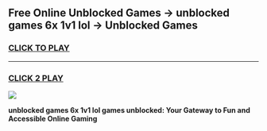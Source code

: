 
## Free Online Unblocked Games → unblocked games 6x 1v1 lol → Unblocked Games
<h3>
<a href="https://premium.freeplayer.one?title=unblocked_games_6x_1v1_lol&ref=21F">CLICK TO PLAY</a></h3>
<hr>

<h3>
<a href="https://premium.freeplayer.one?title=unblocked_games_6x_1v1_lol&ref=21F">CLICK 2 PLAY</a>
  
</h3>

<a href="https://premium.freeplayer.one?title=unblocked_games_6x_1v1_lol&ref=21F/"><img src="https://clearcache.store/games.png"></a>


**unblocked games 6x 1v1 lol games unblocked: Your Gateway to Fun and Accessible Online Gaming**
